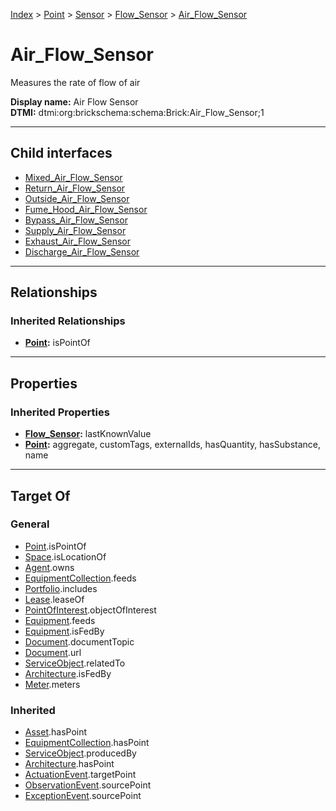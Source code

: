 [Index](../../../../index.md) > [Point](../../../Point.md) > [Sensor](../../Sensor.md) > [Flow_Sensor](../Flow_Sensor.md) > [Air_Flow_Sensor](#)
# Air_Flow_Sensor

Measures the rate of flow of air


**Display name:** Air Flow Sensor<br />
**DTMI:** dtmi:org:brickschema:schema:Brick:Air_Flow_Sensor;1

---

## Child interfaces
* [Mixed_Air_Flow_Sensor](Mixed_Air_Flow_Sensor.md)
* [Return_Air_Flow_Sensor](Return_Air_Flow_Sensor.md)
* [Outside_Air_Flow_Sensor](Outside_Air_Flow_Sensor.md)
* [Fume_Hood_Air_Flow_Sensor](Fume_Hood_Air_Flow_Sensor.md)
* [Bypass_Air_Flow_Sensor](Bypass_Air_Flow_Sensor.md)
* [Supply_Air_Flow_Sensor](Supply_Air_Flow_Sensor/Supply_Air_Flow_Sensor.md)
* [Exhaust_Air_Flow_Sensor](Exhaust_Air_Flow_Sensor/Exhaust_Air_Flow_Sensor.md)
* [Discharge_Air_Flow_Sensor](Discharge_Air_Flow_Sensor/Discharge_Air_Flow_Sensor.md)

---

## Relationships

### Inherited Relationships
* **[Point](../../../Point.md):** isPointOf

---

## Properties

### Inherited Properties
* **[Flow_Sensor](../Flow_Sensor.md):** lastKnownValue
* **[Point](../../../Point.md):** aggregate, customTags, externalIds, hasQuantity, hasSubstance, name

---

## Target Of
### General
* [Point](../../../Point.md).isPointOf
* [Space](../../../../Space/Space.md).isLocationOf
* [Agent](../../../../Agent/Agent.md).owns
* [EquipmentCollection](../../../../Collection/EquipmentCollection.md).feeds
* [Portfolio](../../../../Collection/Portfolio.md).includes
* [Lease](../../../../Event/Lease.md).leaseOf
* [PointOfInterest](../../../../Information/PointOfInterest.md).objectOfInterest
* [Equipment](../../../../Asset/Equipment/Equipment.md).feeds
* [Equipment](../../../../Asset/Equipment/Equipment.md).isFedBy
* [Document](../../../../Information/Document/Document.md).documentTopic
* [Document](../../../../Information/Document/Document.md).url
* [ServiceObject](../../../../Information/ServiceObject/ServiceObject.md).relatedTo
* [Architecture](../../../../Space/Architecture/Architecture.md).isFedBy
* [Meter](../../../../Asset/Equipment/Meter/Meter.md).meters
### Inherited
* [Asset](../../../../Asset/Asset.md).hasPoint
* [EquipmentCollection](../../../../Collection/EquipmentCollection.md).hasPoint
* [ServiceObject](../../../../Information/ServiceObject/ServiceObject.md).producedBy
* [Architecture](../../../../Space/Architecture/Architecture.md).hasPoint
* [ActuationEvent](../../../../Event/PointEvent/ActuationEvent.md).targetPoint
* [ObservationEvent](../../../../Event/PointEvent/ObservationEvent.md).sourcePoint
* [ExceptionEvent](../../../../Event/PointEvent/ExceptionEvent.md).sourcePoint
